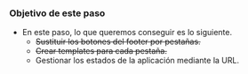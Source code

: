 ### Objetivo de este paso

- En este paso, lo que queremos conseguir es lo siguiente.
    - ~~Sustituir los botones del footer por pestañas.~~
    - ~~Crear templates para cada pestaña.~~
    - Gestionar los estados de la aplicación mediante la URL.
